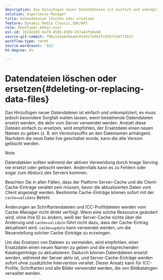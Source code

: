 ```yaml
---
description: Das Hinzufügen neuer Datendateien ist einfach und unkompliziert, es muss jedoch besondere Sorgfalt walten lassen, wenn bestehende Datendateien ersetzt werden, die aktiv vom Server verwendet werden. Anstatt diese Dateien einfach zu ersetzen, wird empfohlen, der Ersatzdatei einen neuen Namen zu geben (z. B. ein Versionssuffix an den Dateinamen anhängen). Nachdem die neue Datei live geschaltet wurde, kann die alte Version gelöscht werden.
solution: Experience Manager
title: Datendateien löschen oder ersetzen
feature: Dynamic Media Classic,SDK/API
role: Developer,Admin,User
exl-id: 1624e1b5-ba79-45db-8309-457a44fddab8
source-git-commit: 790ce3aa4e9aadc019d17e663fc93d7c69772b23
workflow-type: tm+mt
source-wordcount: '321'
ht-degree: 0%

---
```


# Datendateien löschen oder ersetzen{#deleting-or-replacing-data-files}

Das Hinzufügen neuer Datendateien ist einfach und unkompliziert, es muss jedoch besondere Sorgfalt walten lassen, wenn bestehende Datendateien ersetzt werden, die aktiv vom Server verwendet werden. Anstatt diese Dateien einfach zu ersetzen, wird empfohlen, der Ersatzdatei einen neuen Namen zu geben (z. B. ein Versionssuffix an den Dateinamen anhängen). Nachdem die neue Datei live geschaltet wurde, kann die alte Version gelöscht werden.

>[!NOTE]
>
>Datendateien sollten während der aktiven Verwendung durch Image Serving nie ersetzt oder gelöscht werden. Andernfalls kann es zu Fehlern oder sogar zum Absturz des Servers kommen.

Beachten Sie in allen Fällen, dass der Platform Server-Cache und die Client-Cache-Einträge veraltet sein müssen, bevor die aktualisierten Daten vom Client angezeigt werden. Bestimmte Cache-Einträge können sofort mit der `cache=validate` Befehl.

Änderungen an Schriftartendateien und ICC-Profildateien werden vom Cache-Manager nicht direkt verfolgt. Wenn eine solche Ressource geändert wird, ohne ihre ID zu ändern, weiß der Server-Cache nichts über die Änderung und `cache=validate` führt nicht dazu, dass der Cache-Eintrag aktualisiert wird. `cache=update` kann verwendet werden, um die Neuerstellung solcher Cache-Einträge zu erzwingen.

Um das Ersetzen von Dateien zu vermeiden, wird empfohlen, einer Ersatzdatei einen neuen Namen zu geben und die entsprechenden Katalogeinträge zu aktualisieren. Dadurch können Datendateien ersetzt werden, während der Server aktiv ist, und Server-Cache-Einträge werden sofort ohne zusätzliche Intervention veraltet. Dieser Ansatz kann für ICC-Profile, Schriftarten und alle Bilder verwendet werden, die von Bildkatalogen verwaltet werden.
